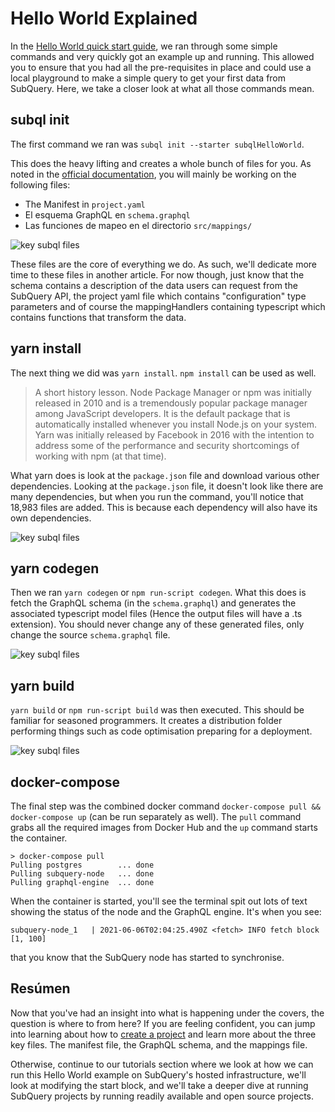 # Hello World Explained

In the [Hello World quick start guide](helloworld-localhost.md), we ran through some simple commands and very quickly got an example up and running. This allowed you to ensure that you had all the pre-requisites in place and could use a local playground to make a simple query to get your first data from SubQuery. Here, we take a closer look at what all those commands mean.

## subql init

The first command we ran was `subql init --starter subqlHelloWorld`.

This does the heavy lifting and creates a whole bunch of files for you. As noted in the [official documentation](quickstart.md#configure-and-build-the-starter-project), you will mainly be working on the following files:

- The Manifest in `project.yaml`
- El esquema GraphQL en `schema.graphql`
- Las funciones de mapeo en el directorio `src/mappings/`

![key subql files](/assets/img/main_subql_files.png)

These files are the core of everything we do. As such, we'll dedicate more time to these files in another article. For now though, just know that the schema contains a description of the data users can request from the SubQuery API, the project yaml file which contains "configuration" type parameters and of course the mappingHandlers containing typescript which contains functions that transform the data.

## yarn install

The next thing we did was `yarn install`. `npm install` can be used as well.

> A short history lesson. Node Package Manager or npm was initially released in 2010 and is a tremendously popular package manager among JavaScript developers. It is the default package that is automatically installed whenever you install Node.js on your system. Yarn was initially released by Facebook in 2016 with the intention to address some of the performance and security shortcomings of working with npm (at that time).

What yarn does is look at the `package.json` file and download various other dependencies. Looking at the `package.json` file, it doesn't look like there are many dependencies, but when you run the command, you'll notice that 18,983 files are added. This is because each dependency will also have its own dependencies.

![key subql files](/assets/img/dependencies.png)

## yarn codegen

Then we ran `yarn codegen` or `npm run-script codegen`. What this does is fetch the GraphQL schema (in the `schema.graphql`) and generates the associated typescript model files (Hence the output files will have a .ts extension). You should never change any of these generated files, only change the source `schema.graphql` file.

![key subql files](/assets/img/typescript.png)

## yarn build

`yarn build` or `npm run-script build` was then executed. This should be familiar for seasoned programmers. It creates a distribution folder performing things such as code optimisation preparing for a deployment.

![key subql files](/assets/img/distribution_folder.png)

## docker-compose

The final step was the combined docker command `docker-compose pull && docker-compose up` (can be run separately as well). The `pull` command grabs all the required images from Docker Hub and the `up` command starts the container.

```shell
> docker-compose pull
Pulling postgres        ... done
Pulling subquery-node   ... done
Pulling graphql-engine  ... done
```

When the container is started, you'll see the terminal spit out lots of text showing the status of the node and the GraphQL engine. It's when you see:

```
subquery-node_1   | 2021-06-06T02:04:25.490Z <fetch> INFO fetch block [1, 100]
```

that you know that the SubQuery node has started to synchronise.

## Resúmen

Now that you've had an insight into what is happening under the covers, the question is where to from here? If you are feeling confident, you can jump into learning about how to [create a project](../create/introduction.md) and learn more about the three key files. The manifest file, the GraphQL schema, and the mappings file.

Otherwise, continue to our tutorials section where we look at how we can run this Hello World example on SubQuery's hosted infrastructure, we'll look at modifying the start block, and we'll take a deeper dive at running SubQuery projects by running readily available and open source projects.
